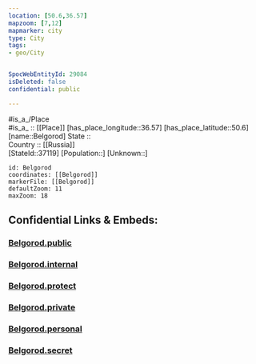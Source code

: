 ```yaml
---
location: [50.6,36.57] 
mapzoom: [7,12] 
mapmarker: city 
type: City
tags:
- geo/City


SpocWebEntityId: 29084
isDeleted: false
confidential: public

---
```

#is_a_/Place  
#is_a_ :: [[Place]] 
[has_place_longitude::36.57] 
[has_place_latitude::50.6] 
[name::Belgorod] 
State ::  
Country :: [[Russia]]  
[StateId::37119] 
[Population::] 
[Unknown::] 


```leaflet
id: Belgorod
coordinates: [[Belgorod]] 
markerFile: [[Belgorod]] 
defaultZoom: 11 
maxZoom: 18
```


## Confidential Links & Embeds: 

### [Belgorod.public](/_public/\Earth\Continent\Europe\Europe~East\Russia\Russia~Central\Belgorod_Oblast\CityBelgorod.public.md) 

### [Belgorod.internal](/_internal/\Earth\Continent\Europe\Europe~East\Russia\Russia~Central\Belgorod_Oblast\CityBelgorod.internal.md) 

### [Belgorod.protect](/_protect/\Earth\Continent\Europe\Europe~East\Russia\Russia~Central\Belgorod_Oblast\CityBelgorod.protect.md) 

### [Belgorod.private](/_private/\Earth\Continent\Europe\Europe~East\Russia\Russia~Central\Belgorod_Oblast\CityBelgorod.private.md) 

### [Belgorod.personal](/_personal/\Earth\Continent\Europe\Europe~East\Russia\Russia~Central\Belgorod_Oblast\CityBelgorod.personal.md) 

### [Belgorod.secret](/_secret/\Earth\Continent\Europe\Europe~East\Russia\Russia~Central\Belgorod_Oblast\CityBelgorod.secret.md)

